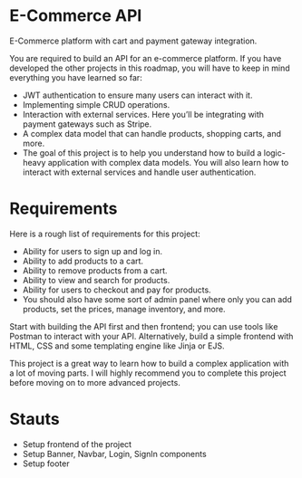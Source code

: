 # E-Commerce API
E-Commerce platform with cart and payment gateway integration.

You are required to build an API for an e-commerce platform. If you have developed the other projects in this roadmap, you will have to keep in mind everything you have learned so far:

- JWT authentication to ensure many users can interact with it.
- Implementing simple CRUD operations.
- Interaction with external services. Here you’ll be integrating with payment gateways such as Stripe.
- A complex data model that can handle products, shopping carts, and more.
- The goal of this project is to help you understand how to build a logic-heavy application with complex data models. You will also learn how to interact with external services and handle user authentication.

# Requirements
Here is a rough list of requirements for this project:

- Ability for users to sign up and log in.
- Ability to add products to a cart.
- Ability to remove products from a cart.
- Ability to view and search for products.
- Ability for users to checkout and pay for products.
- You should also have some sort of admin panel where only you can add products, set the prices, manage inventory, and more.

Start with building the API first and then frontend; you can use tools like Postman to interact with your API. Alternatively, build a simple frontend with HTML, CSS and some templating engine like Jinja or EJS.

This project is a great way to learn how to build a complex application with a lot of moving parts. I will highly recommend you to complete this project before moving on to more advanced projects.


# Stauts 
- Setup frontend of the project
- Setup Banner, Navbar, Login, SignIn components
- Setup footer

